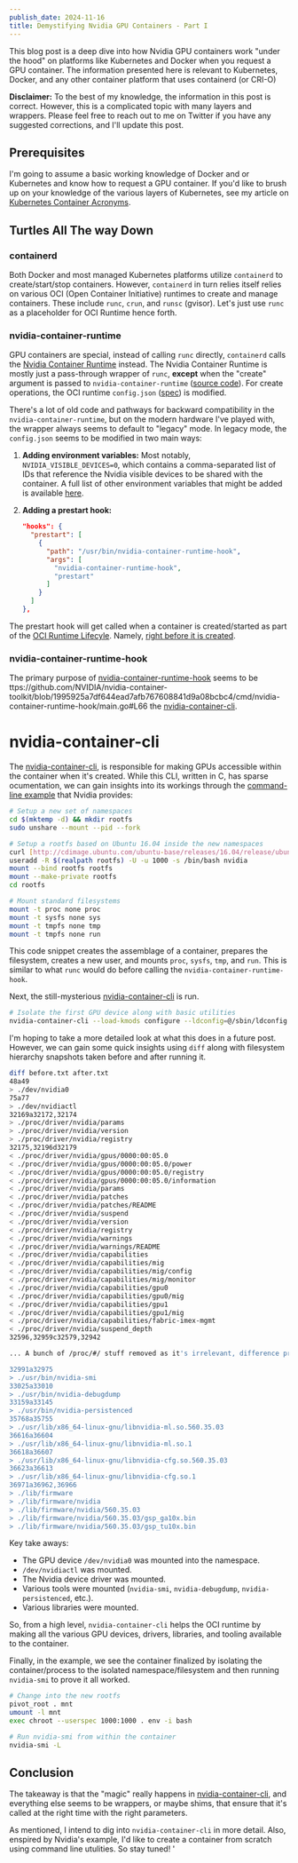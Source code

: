 ```yaml
---
publish_date: 2024-11-16
title: Demystifying Nvidia GPU Containers - Part I
---
```


This blog post is a deep dive into how Nvidia GPU containers work "under the hood" on platforms like Kubernetes and Docker when you request a GPU container. The information presented here is relevant to Kubernetes, Docker, and any other container platform that uses containerd (or CRI-O)

**Disclaimer:** To the best of my knowledge, the information in this post is correct. However, this is a complicated topic with many layers and wrappers. Please feel free to reach out to me on Twitter if you have any suggested corrections, and I'll update this post.

## Prerequisites

I'm going to assume a basic working knowledge of Docker and or Kubernetes and know how to request a GPU container. If you'd like to brush up on your knowledge of the various layers of Kubernetes, see my article on [Kubernetes Container Acronyms](https://gflarity.deno.dev/2024-03-20_Kubernetes-Container-Acronyms).

## Turtles All The way Down

### containerd

Both Docker and most managed Kubernetes platforms utilize `containerd` to create/start/stop containers. However, `containerd` in turn relies itself relies on various OCI (Open Container Initiative) runtimes to create and manage containers. These include `runc`, `crun`, and `runsc` (gvisor). Let's just use `runc` as a placeholder for OCI Runtime hence forth.

### nvidia-container-runtime

GPU containers are special, instead of calling `runc` directly, `containerd` calls the [Nvidia Container Runtime](https://github.com/NVIDIA/nvidia-container-toolkit/tree/main/cmd/nvidia-container-runtime) instead. The Nvidia Container Runtime is mostly just a pass-through wrapper of `runc`, **except** when the "create" argument is passed to `nvidia-container-runtime` ([source code](https://github.com/NVIDIA/nvidia-container-toolkit/blob/1995925a7df644ead7afb767608841d9a08bcbc4/internal/runtime/runtime_factory.go#L39)). For create operations, the OCI runtime `config.json` ([spec](https://github.com/opencontainers/runtime-spec)) is modified.

There's a lot of old code and pathways for backward compatibility in the `nvidia-container-runtime`, but on the modern hardware I've played with, the wrapper always seems to default to "legacy" mode. In legacy mode, the `config.json` seems to be modified in two main ways:

1.  **Adding environment variables:** Most notably, `NVIDIA_VISIBLE_DEVICES=0`, which contains a comma-separated list of IDs that reference the Nvidia visible devices to be shared with the container. A full list of other environment variables that might be added is available [here](https://github.com/NVIDIA/nvidia-container-toolkit/tree/main/cmd/nvidia-container-runtime#environment-variables-oci-spec).

2.  **Adding a prestart hook:**

    ```json
    "hooks": {
      "prestart": [
        {
          "path": "/usr/bin/nvidia-container-runtime-hook",
          "args": [
            "nvidia-container-runtime-hook",
            "prestart"
          ]
        }
      ]
    },
    ```

The prestart hook will get called when a container is created/started as part of the [OCI Runtime Lifecyle](https://github.com/opencontainers/runtime-spec/blob/main/runtime.md#runtime-and-lifecycle). Namely, [right before it is created](https://github.com/opencontainers/runtime-spec/blob/main/config.md#prestart).

### nvidia-container-runtime-hook

The primary purpose of [nvidia-container-runtime-hook](https://github.com/NVIDIA/nvidia-container-toolkit/tree/main/cmd/nvidia-container-runtime-hook) seems to be ttps://github.com/NVIDIA/nvidia-container-toolkit/blob/1995925a7df644ead7afb767608841d9a08bcbc4/cmd/nvidia-container-runtime-hook/main.go#L66 the [nvidia-container-cli](https://github.com/NVIDIA/libnvidia-container).

# nvidia-container-cli

The [nvidia-container-cli](https://github.com/NVIDIA/libnvidia-container),
is responsible for making GPUs accessible within the container when it's created. While this CLI, written in C, has sparse ocumentation, we can gain insights into its workings through the [command-line example](https://github.com/NVIDIA/libnvidia-container?tab=readme-ov-file#command-line-example) that Nvidia provides:

```bash
# Setup a new set of namespaces
cd $(mktemp -d) && mkdir rootfs
sudo unshare --mount --pid --fork

# Setup a rootfs based on Ubuntu 16.04 inside the new namespaces
curl [http://cdimage.ubuntu.com/ubuntu-base/releases/16.04/release/ubuntu-base-16.04.6-base-amd64.tar.gz](http://cdimage.ubuntu.com/ubuntu-base/releases/16.04/release/ubuntu-base-16.04.6-base-amd64.tar.gz) | tar -C rootfs -xz
useradd -R $(realpath rootfs) -U -u 1000 -s /bin/bash nvidia
mount --bind rootfs rootfs
mount --make-private rootfs
cd rootfs

# Mount standard filesystems
mount -t proc none proc
mount -t sysfs none sys
mount -t tmpfs none tmp
mount -t tmpfs none run
```

This code snippet creates the assemblage of a container, prepares the filesystem, creates a new user, and mounts `proc`, `sysfs`, `tmp`, and `run`. This is similar to what `runc` would do before calling the `nvidia-container-runtime-hook`.

Next, the still-mysterious [nvidia-container-cli](https://github.com/NVIDIA/libnvidia-container) is run.

```bash
# Isolate the first GPU device along with basic utilities
nvidia-container-cli --load-kmods configure --ldconfig=@/sbin/ldconfig.real --no-cgroups --utility --device 0 $(pwd)
```

I'm hoping to take a more detailed look at what this does in a future post. However, we can gain some quick insights using `diff` along with filesystem hierarchy snapshots taken before and after running it.

```bash
diff before.txt after.txt
48a49
> ./dev/nvidia0
75a77
> ./dev/nvidiactl
32169a32172,32174
> ./proc/driver/nvidia/params
> ./proc/driver/nvidia/version
> ./proc/driver/nvidia/registry
32175,32196d32179
< ./proc/driver/nvidia/gpus/0000:00:05.0
< ./proc/driver/nvidia/gpus/0000:00:05.0/power
< ./proc/driver/nvidia/gpus/0000:00:05.0/registry
< ./proc/driver/nvidia/gpus/0000:00:05.0/information
< ./proc/driver/nvidia/params
< ./proc/driver/nvidia/patches
< ./proc/driver/nvidia/patches/README
< ./proc/driver/nvidia/suspend
< ./proc/driver/nvidia/version
< ./proc/driver/nvidia/registry
< ./proc/driver/nvidia/warnings
< ./proc/driver/nvidia/warnings/README
< ./proc/driver/nvidia/capabilities
< ./proc/driver/nvidia/capabilities/mig
< ./proc/driver/nvidia/capabilities/mig/config
< ./proc/driver/nvidia/capabilities/mig/monitor
< ./proc/driver/nvidia/capabilities/gpu0
< ./proc/driver/nvidia/capabilities/gpu0/mig
< ./proc/driver/nvidia/capabilities/gpu1
< ./proc/driver/nvidia/capabilities/gpu1/mig
< ./proc/driver/nvidia/capabilities/fabric-imex-mgmt
< ./proc/driver/nvidia/suspend_depth
32596,32959c32579,32942

... A bunch of /proc/#/ stuff removed as it's irrelevant, difference processes where running...

32991a32975
> ./usr/bin/nvidia-smi
33025a33010
> ./usr/bin/nvidia-debugdump
33159a33145
> ./usr/bin/nvidia-persistenced
35768a35755
> ./usr/lib/x86_64-linux-gnu/libnvidia-ml.so.560.35.03
36616a36604
> ./usr/lib/x86_64-linux-gnu/libnvidia-ml.so.1
36618a36607
> ./usr/lib/x86_64-linux-gnu/libnvidia-cfg.so.560.35.03
36623a36613
> ./usr/lib/x86_64-linux-gnu/libnvidia-cfg.so.1
36971a36962,36966
> ./lib/firmware
> ./lib/firmware/nvidia
> ./lib/firmware/nvidia/560.35.03
> ./lib/firmware/nvidia/560.35.03/gsp_ga10x.bin
> ./lib/firmware/nvidia/560.35.03/gsp_tu10x.bin
```

Key take aways:

- The GPU device `/dev/nvidia0` was mounted into the namespace.
- `/dev/nvidiactl` was mounted.
- The Nvidia device driver was mounted.
- Various tools were mounted (`nvidia-smi`, `nvidia-debugdump`, `nvidia-persistenced`, etc.).
- Various libraries were mounted.

So, from a high level, `nvidia-container-cli` helps the OCI runtime by making all the various GPU devices, drivers, libraries, and tooling available to the container.

Finally, in the example, we see the container finalized by isolating the container/process to the isolated namespace/filesystem and then running `nvidia-smi` to prove it all worked.

```bash
# Change into the new rootfs
pivot_root . mnt
umount -l mnt
exec chroot --userspec 1000:1000 . env -i bash

# Run nvidia-smi from within the container
nvidia-smi -L
```

## Conclusion

The takeaway is that the "magic" really happens in [nvidia-container-cli](https://github.com/NVIDIA/libnvidia-container), and everything else seems to be wrappers, or maybe shims, that ensure that it's called at the right time with the right parameters.

As mentioned, I intend to dig into `nvidia-container-cli` in more detail. Also, enspired by Nvidia's example, I'd like to create a container from scratch using command line utulities. So stay tuned!
'

